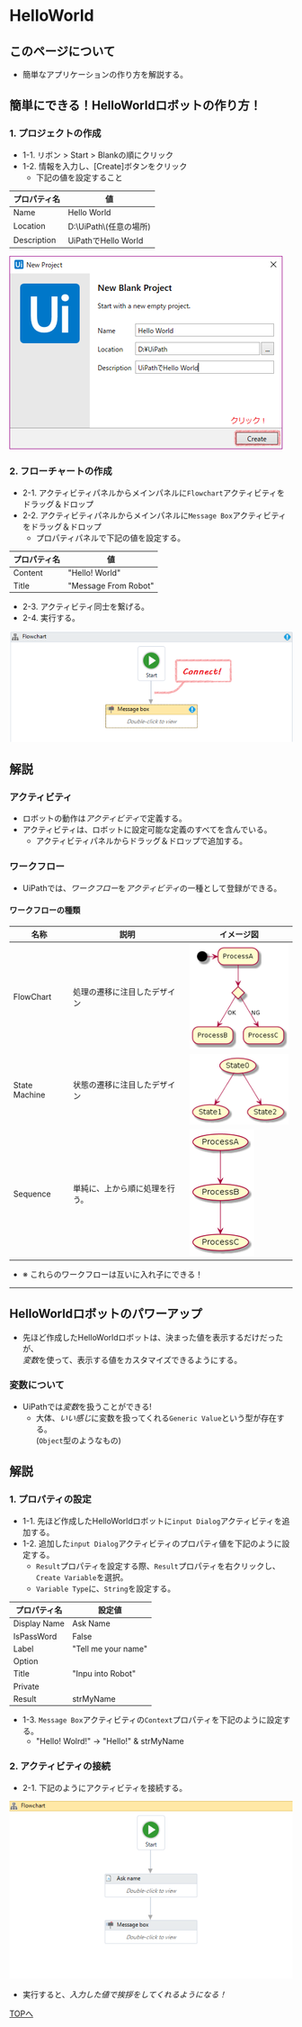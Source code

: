 # HelloWorld

## このページについて

- 簡単なアプリケーションの作り方を解説する。

## 簡単にできる！HelloWorldロボットの作り方！

### 1. プロジェクトの作成

- 1-1. リボン > Start > Blankの順にクリック
- 1-2. 情報を入力し、[Create]ボタンをクリック
  - 下記の値を設定すること

プロパティ名|値
------------|--
Name| Hello World
Location| D:\\UiPath\\(任意の場所)
Description| UiPathでHello World


![ダイアログの説明](../img/HelloWorld/NewProjectDialog.png)

### 2. フローチャートの作成

- 2-1. アクティビティパネルからメインパネルに`Flowchart`アクティビティをドラッグ＆ドロップ
- 2-2. アクティビティパネルからメインパネルに`Message Box`アクティビティをドラッグ＆ドロップ
  - プロパティパネルで下記の値を設定する。

プロパティ名|値
------------|--
Content| "Hello! World"
Title| "Message From Robot"

- 2-3. アクティビティ同士を繋げる。
- 2-4. 実行する。

![アクティビティに接続](../img/HelloWorld/ConnectActivities.png)

## 解説

### アクティビティ

- ロボットの動作は*アクティビティ*で定義する。
- アクティビティは、ロボットに設定可能な定義のすべてを含んでいる。
  - アクティビティパネルからドラッグ＆ドロップで追加する。

### ワークフロー

- UiPathでは、*ワークフロー*を*アクティビティ*の一種として登録ができる。

#### ワークフローの種類

名称|説明|イメージ図
----|----|---------
FlowChart|処理の遷移に注目したデザイン|![FlowChartのイメージ](../img/HelloWorld/FlowChartImg.png)
State Machine|状態の遷移に注目したデザイン|![State Machineのイメージ](../img/HelloWorld/StateMachineImg.png)
Sequence|単純に、上から順に処理を行う。|![Sequenceのイメージ](../img/HelloWorld/SequenceImg.png)

- ※ これらのワークフローは互いに入れ子にできる！

---

## HelloWorldロボットのパワーアップ

- 先ほど作成したHelloWorldロボットは、決まった値を表示するだけだったが、  
*変数*を使って、表示する値をカスタマイズできるようにする。

### 変数について

- UiPathでは*変数*を扱うことができる!
  - 大体、*いい感じ*に変数を扱ってくれる`Generic Value`という型が存在する。  
	(`Object`型のようなもの)

## 解説

### 1. プロパティの設定

- 1-1. 先ほど作成したHelloWorldロボットに`input Dialog`アクティビティを追加する。
- 1-2. 追加した`input Dialog`アクティビティのプロパティ値を下記のように設定する。
  - `Result`プロパティを設定する際、`Result`プロパティを右クリックし、`Create Variable`を選択。
  - `Variable Type`に、`String`を設定する。

プロパティ名|設定値
------------|------
Display Name|Ask Name
IsPassWord|False
Label|"Tell me your name"
Option|
Title|"Inpu into Robot"
Private|
Result|strMyName

- 1-3. `Message Box`アクティビティの`Context`プロパティを下記のように設定する。
  - "Hello! Wolrd!" → "Hello!" & strMyName

### 2. アクティビティの接続

- 2-1. 下記のようにアクティビティを接続する。

![アクティビティに接続](../img/HelloWorld/ConnectActivities2.png)

- 実行すると、*入力した値で挨拶をしてくれるようになる！*

[TOPへ](../)
